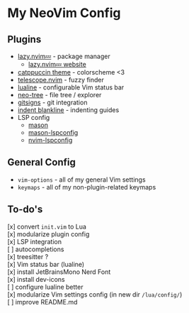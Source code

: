 # My NeoVim Config

## Plugins
* [lazy.nvim💤](https://github.com/folke/lazy.nvim) - package manager
	* [lazy.nvim💤 website](https://lazy.folke.io)
* [catppuccin theme](https://github.com/catppuccin/nvim) - colorscheme <3
* [telescope.nvim](https://github.com/nvim-telescope/telescope.nvim) - fuzzy finder
* [lualine](https://github.com/nvim-lualine/lualine.nvim) -  configurable Vim status bar
* [neo-tree](https://github.com/nvim-neo-tree/neo-tree.nvim) - file tree / explorer
* [gitsigns](https://github.com/lewis6991/gitsigns.nvim) - git integration
* [indent blankline](https://github.com/lukas-reineke/indent-blankline.nvim) - indenting guides
* LSP config 
    * [mason](https://github.com/williamboman/mason.nvim)
    * [mason-lspconfig](https://github.com/williamboman/mason-lspconfig.nvim)
    * [nvim-lspconfig](https://github.com/neovim/nvim-lspconfig)

## General Config
* `vim-options` - all of my general Vim settings
* `keymaps` - all of my non-plugin-related keymaps

## To-do's
[x] convert `init.vim` to Lua<br/>
[x] modularize plugin config<br/>
[x] LSP integration<br/>
[ ] autocompletions<br/>
[x] treesitter ?<br/>
[x] Vim status bar (lualine)<br/>
[x] install JetBrainsMono Nerd Font<br/>
[x] install dev-icons<br/>
[ ] configure lualine better<br/>
[x] modularize Vim settings config (in new dir `/lua/config/`)<br/>
[ ] improve README.md<br/>
